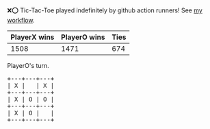 :x::o: Tic-Tac-Toe played indefinitely by github action runners! See [my workflow](.github/workflows/play.yaml).

|PlayerX wins|PlayerO wins|Ties|
|-|-|-|
|1508|1471|674|

PlayerO's turn.

<pre>
+---+---+---+
| X |   | X |
+---+---+---+
| X | O | O |
+---+---+---+
| X | O |   |
+---+---+---+
</pre>